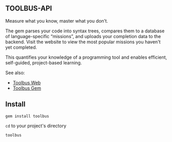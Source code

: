 ## TOOLBUS-API

Measure what you know, master what you don’t.

The gem parses your code into syntax trees, compares them to a database of language-specific “missions”, and uploads your completion data to the backend. Visit the website to view the most popular missions you haven't yet completed.

This quantifies your knowledge of a programming tool and enables efficient, self-guided, project-based learning.

See also:

* [Toolbus Web](https://github.com/JasonBenn/toolbus-web)
* [Toolbus Gem](https://github.com/JasonBenn/toolbus-gem)

## Install

```
gem install toolbus
```

`cd` to your project's directory

```
toolbus
```


